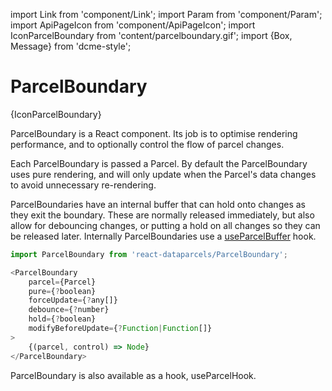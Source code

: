 import Link from 'component/Link';
import Param from 'component/Param';
import ApiPageIcon from 'component/ApiPageIcon';
import IconParcelBoundary from 'content/parcelboundary.gif';
import {Box, Message} from 'dcme-style';

# ParcelBoundary

<ApiPageIcon>{IconParcelBoundary}</ApiPageIcon>

ParcelBoundary is a React component. Its job is to optimise rendering performance, and to optionally control the flow of parcel changes.

Each ParcelBoundary is passed a Parcel. By default the ParcelBoundary uses pure rendering, and will only update when the Parcel's data changes to avoid unnecessary re-rendering.

ParcelBoundaries have an internal buffer that can hold onto changes as they exit the boundary. These are normally released immediately, but also allow for debouncing changes, or putting a hold on all changes so they can be released later. Internally ParcelBoundaries use a [useParcelBuffer](/api/usePaercelBuffer) hook.

```js
import ParcelBoundary from 'react-dataparcels/ParcelBoundary';
```

```js
<ParcelBoundary
    parcel={Parcel}
    pure={?boolean}
    forceUpdate={?any[]}
    debounce={?number}
    hold={?boolean}
    modifyBeforeUpdate={?Function|Function[]}
>
    {(parcel, control) => Node}
</ParcelBoundary>
```

<Box modifier="margin">
    <Message>ParcelBoundary is also available as a hook, <Link to="/api/useParcelHook">useParcelHook</Link>.</Message>
</Box>
